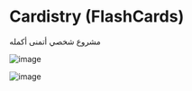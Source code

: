 # Cardistry (FlashCards)
مشروع شخصي أتمنى أكمله


![image](https://github.com/user-attachments/assets/9c6f8795-6bbd-4e37-91e1-0b4e5b20ec4d)

![image](https://github.com/user-attachments/assets/89f7d00c-1bc8-45d1-bf72-5e36bcdeb5e3)
